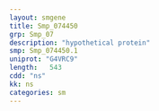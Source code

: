 ```yaml
---
layout: smgene
title: Smp_074450
grp: Smp_07
description: "hypothetical protein"
smp: Smp_074450.1
uniprot: "G4VRC9"
length:   543
cdd: "ns"
kk: ns
categories: sm
---
```

